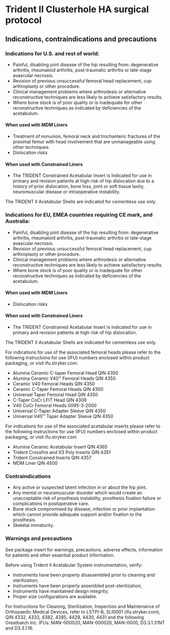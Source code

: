 

# Trident II Clusterhole HA surgical protocol

## Indications, contraindications and precautions

### Indications for U.S. and rest of world:

- Painful, disabling joint disease of the hip resulting from: degenerative arthritis, rheumatoid arthritis, post-traumatic arthritis or late-stage avascular necrosis.
- Revision of previous unsuccessful femoral head replacement, cup arthroplasty or other procedure.
- Clinical management problems where arthrodesis or alternative reconstructive techniques are less likely to achieve satisfactory results.
- Where bone stock is of poor quality or is inadequate for other reconstructive techniques as indicated by deficiencies of the acetabulum.

#### When used with MDM Liners
- Treatment of nonunion, femoral neck and trochanteric fractures of the proximal femur with head involvement that are unmanageable using other techniques.
- Dislocation risks

#### When used with Constrained Liners
- The TRIDENT Constrained Acetabular Insert is indicated for use in primary and revision patients at high risk of hip dislocation due to a history of prior dislocation, bone loss, joint or soft tissue laxity, neuromuscular disease or intraoperative instability.

The TRIDENT II Acetabular Shells are indicated for cementless use only.

### Indications for EU, EMEA countries requiring CE mark, and Australia:

- Painful, disabling joint disease of the hip resulting from: degenerative arthritis, rheumatoid arthritis, post-traumatic arthritis or late-stage avascular necrosis.
- Revision of previous unsuccessful femoral head replacement, cup arthroplasty or other procedure.
- Clinical management problems where arthrodesis or alternative reconstructive techniques are less likely to achieve satisfactory results.
- Where bone stock is of poor quality or is inadequate for other reconstructive techniques as indicated by deficiencies of the acetabulum.

#### When used with MDM Liners
- Dislocation risks

#### When used with Constrained Liners
- The TRIDENT Constrained Acetabular Insert is indicated for use in primary and revision patients at high risk of hip dislocation.

The TRIDENT II Acetabular Shells are indicated for cementless use only.

For indications for use of the associated femoral heads please refer to the following instructions for use (IFU) numbers enclosed within product packaging, or visit ifu.stryker.com:

- Alumina Ceramic C-taper Femoral Head QIN 4350
- Alumina Ceramic V40™ Femoral Heads QIN 4350
- Ceramic V40 Femoral Heads QIN 4350
- Ceramic C-Taper Femoral Heads QIN 4350
- Universal Taper Femoral Head QIN 4350
- C-Taper CoCr LFIT Head QIN 4309
- V40 CoCr Femoral Heads 0095-3-2000
- Universal C-Taper Adapter Sleeve QIN 4350
- Universal V40™ Taper Adapter Sleeve QIN 4350

For indications for use of the associated acetabular inserts please refer to the following instructions for use (IFU) numbers enclosed within product packaging, or visit ifu.stryker.com

- Alumina Ceramic Acetabular Insert QIN 4365
- Trident Crossfire and X3 Poly Inserts QIN 4351
- Trident Constrained Inserts QIN 4357
- MDM Liner QIN 4500

### Contraindications

- Any active or suspected latent infection in or about the hip joint.
- Any mental or neuromuscular disorder which would create an unacceptable risk of prosthesis instability, prosthesis fixation failure or complications in postoperative care.
- Bone stock compromised by disease, infection or prior implantation which cannot provide adequate support and/or fixation to the prosthesis.
- Skeletal immaturity.

### Warnings and precautions

See package insert for warnings, precautions, adverse effects, information for patients and other essential product information.

Before using Trident II Acetabular System instrumentation, verify:

- Instruments have been properly disassembled prior to cleaning and sterilization;
- Instruments have been properly assembled post-sterilization;
- Instruments have maintained design integrity;
- Proper size configurations are available.

For Instructions for Cleaning, Sterilization, Inspection and Maintenance of Orthopaedic Medical Devices, refer to LSTPI-B, SLI0001 (ifu.stryker.com), QIN 4332, 4333, 4382, 4385, 4429, 4430, 4431 and the following Greatbatch Inc. IFUs: MAN-000020, MAN-000026, MAN-0000, D3.3.1.31NT and D3.3.1.16.